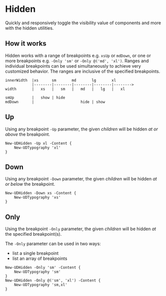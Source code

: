 # Hidden

Quickly and responsively toggle the visibility value of components and more with the hidden utilities.

## How it works

Hidden works with a range of breakpoints e.g. `xsUp` or `mdDown`, or one or more breakpoints e.g. `-Only 'sm'` or `-Only @('md', 'xl')`. Ranges and individual breakpoints can be used simultaneously to achieve very customized behavior. The ranges are inclusive of the specified breakpoints.

```text
innerWidth  |xs      sm       md       lg       xl
            |--------|--------|--------|--------|-------->
width       |   xs   |   sm   |   md   |   lg   |   xl

smUp        |   show | hide
mdDown      |                     hide | show
```

## Up

 Using any breakpoint `-Up` parameter, the given _children_ will be hidden _at or above_ the breakpoint.

```text
New-UDHidden -Up xl -Content {
    New-UDTypography 'xl'
}
```

## Down

 Using any breakpoint `-Down` parameter, the given _children_ will be hidden _at or below_ the breakpoint.

```text
New-UDHidden -Down xs -Content {
    New-UDTypography 'xs'
}
```

## Only

Using the breakpoint `-Only` parameter, the given _children_ will be hidden _at_ the specified breakpoint\(s\).

The `-Only` parameter can be used in two ways:

* list a single breakpoint
* list an array of breakpoints

```text
New-UDHidden -Only 'sm' -Content {
    New-UDTypography 'sm'
}
New-UDHidden -Only @('sm', 'xl') -Content {
    New-UDTypography 'sm,xl'
}
```

